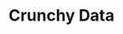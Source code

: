 ---
blog: https://info.crunchydata.com/blog
codehost: https://github.com/CrunchyData
googleplus: http://plus.google.com/+Crunchydatasolutionsinc
linkedin: https://linkedin.com/company/crunchy-data-solutions-inc-
logohandle: crunchydata
sort: crunchydata
title: Crunchy Data
twitter: https://x.com/crunchydata
website: https://www.crunchydata.com/
youtube: https://youtube.com/channel/UCooRnlDz6VLAbFyKIChz4fg
---